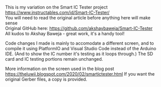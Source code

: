 This is my variation on the Smart IC Tester project https://www.instructables.com/id/Smart-IC-Tester/
<br>
You will need to read the original article before anything here will make sense <br>
Original GitHub here: https://github.com/akshaybaweja/Smart-IC-Tester<br>
All kudos to Akshay Baweja - great work, it's a handy tool!<br>

Code changes I made is mainly to accomodate a different screen, and to compile it using PlatformIO and Visual Studio Code instead of the Arduino IDE. (And to show the IC number it's testing as it loops through.) The SD card and IC testing portions remain unchanged.</p>
More information on the screen used in the blog post https://theluwii.blogspot.com/2020/02/smartictester.html
If you want the original Gerber files, a copy is provided.
